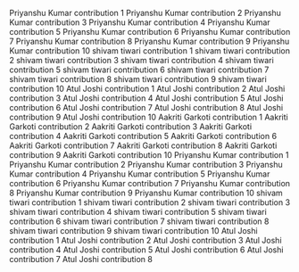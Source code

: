 Priyanshu Kumar contribution 1
Priyanshu Kumar contribution 2
Priyanshu Kumar contribution 3
Priyanshu Kumar contribution 4
Priyanshu Kumar contribution 5
Priyanshu Kumar contribution 6
Priyanshu Kumar contribution 7
Priyanshu Kumar contribution 8
Priyanshu Kumar contribution 9
Priyanshu Kumar contribution 10
shivam tiwari contribution 1
shivam tiwari contribution 2
shivam tiwari contribution 3
shivam tiwari contribution 4
shivam tiwari contribution 5
shivam tiwari contribution 6
shivam tiwari contribution 7
shivam tiwari contribution 8
shivam tiwari contribution 9
shivam tiwari contribution 10
Atul Joshi contribution 1
Atul Joshi contribution 2
Atul Joshi contribution 3
Atul Joshi contribution 4
Atul Joshi contribution 5
Atul Joshi contribution 6
Atul Joshi contribution 7
Atul Joshi contribution 8
Atul Joshi contribution 9
Atul Joshi contribution 10
Aakriti Garkoti contribution 1
Aakriti Garkoti contribution 2
Aakriti Garkoti contribution 3
Aakriti Garkoti contribution 4
Aakriti Garkoti contribution 5
Aakriti Garkoti contribution 6
Aakriti Garkoti contribution 7
Aakriti Garkoti contribution 8
Aakriti Garkoti contribution 9
Aakriti Garkoti contribution 10
Priyanshu Kumar contribution 1
Priyanshu Kumar contribution 2
Priyanshu Kumar contribution 3
Priyanshu Kumar contribution 4
Priyanshu Kumar contribution 5
Priyanshu Kumar contribution 6
Priyanshu Kumar contribution 7
Priyanshu Kumar contribution 8
Priyanshu Kumar contribution 9
Priyanshu Kumar contribution 10
shivam tiwari contribution 1
shivam tiwari contribution 2
shivam tiwari contribution 3
shivam tiwari contribution 4
shivam tiwari contribution 5
shivam tiwari contribution 6
shivam tiwari contribution 7
shivam tiwari contribution 8
shivam tiwari contribution 9
shivam tiwari contribution 10
Atul Joshi contribution 1
Atul Joshi contribution 2
Atul Joshi contribution 3
Atul Joshi contribution 4
Atul Joshi contribution 5
Atul Joshi contribution 6
Atul Joshi contribution 7
Atul Joshi contribution 8
